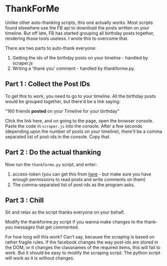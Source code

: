 # ThankForMe

Unlike other auto-thanking scripts, this one actually works. Most scripts found elsewhere use the FB api to download the posts written on your timeline. But off late, FB has started grouping all birthday posts together, rendering those tools useless. I wrote this to overcome that.

There are two parts to auto-thank everyone:

1. Getting the ids of the birthday posts on your timeline - handled by scraper.js
2. Writing a 'thank you' comment - handled by thankforme.py. 

## Part 1 : Collect the Post IDs
To get this to work, you need to go to your timeline. All the birthday posts would be grouped together, but there'd be a link saying:

"160 friends __posted__ on your Timeline for your birthday"

Click the link here, and on going to the page, open the browser console. Paste the code in `scraper.js` into the console. After a few seconds (depending upon the number of posts on your timeline), there'll be a comma separated list of post-ids in the console. Copy that.

## Part 2 : Do the actual thanking
Now run the `thankforme.py` script, and enter:

1. access-token (you can get this from [here](https://developers.facebook.com/tools/explorer) - but make sure you have enough permissions to read posts and write comments on them)
2. The comma-separated list of post-ids as the program asks.

## Part 3 : Chill
Sit and relax as the script thanks everyone on your behalf.

Modify the thankforme.py script if you wanna make changes to the thank-you messages that get commented.

For how long will this work? Can't say, because the scraping is based on  rather fragile rules. If the facebook changes the way post-ids are stored in the DOM, or it changes the classnames of the required items, this will fail to work. But it should be easy to modify the scraping script. The python script will work as it is without changes. 
